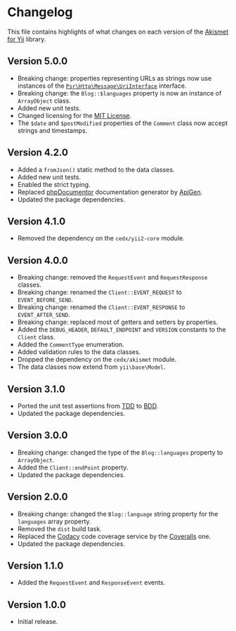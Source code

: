 # Changelog
This file contains highlights of what changes on each version of the [Akismet for Yii](https://github.com/cedx/yii2-akismet) library.

## Version 5.0.0
- Breaking change: properties representing URLs as strings now use instances of the [`Psr\Http\Message\UriInterface`](http://www.php-fig.org/psr/psr-7/#35-psrhttpmessageuriinterface) interface.
- Breaking change: the `Blog::$languages` property is now an instance of `ArrayObject` class.
- Added new unit tests.
- Changed licensing for the [MIT License](https://opensource.org/licenses/MIT).
- The `$date` and `$postModified` properties of the `Comment` class now accept strings and timestamps.

## Version 4.2.0
- Added a `fromJson()` static method to the data classes.
- Added new unit tests.
- Enabled the strict typing.
- Replaced [phpDocumentor](https://www.phpdoc.org) documentation generator by [ApiGen](https://github.com/ApiGen/ApiGen).
- Updated the package dependencies.

## Version 4.1.0
- Removed the dependency on the `cedx/yii2-core` module.

## Version 4.0.0
- Breaking change: removed the `RequestEvent` and `RequestResponse` classes.
- Breaking change: renamed the `Client::EVENT_REQUEST` to `EVENT_BEFORE_SEND`.
- Breaking change: renamed the `Client::EVENT_RESPONSE` to `EVENT_AFTER_SEND`.
- Breaking change: replaced most of getters and setters by properties.
- Added the `DEBUG_HEADER`, `DEFAULT_ENDPOINT` and `VERSION` constants to the `Client` class.
- Added the `CommentType` enumeration.
- Added validation rules to the data classes.
- Dropped the dependency on the `cedx/akismet` module.
- The data classes now extend from `yii\base\Model`.

## Version 3.1.0
- Ported the unit test assertions from [TDD](https://en.wikipedia.org/wiki/Test-driven_development) to [BDD](https://en.wikipedia.org/wiki/Behavior-driven_development).
- Updated the package dependencies.

## Version 3.0.0
- Breaking change: changed the type of the `Blog::languages` property to `ArrayObject`.
- Added the `Client::endPoint` property.
- Updated the package dependencies.

## Version 2.0.0
- Breaking change: changed the `Blog::language` string property for the `languages` array property.
- Removed the `dist` build task.
- Replaced the [Codacy](https://www.codacy.com) code coverage service by the [Coveralls](https://coveralls.io) one.
- Updated the package dependencies.

## Version 1.1.0
- Added the `RequestEvent` and `ResponseEvent` events.

## Version 1.0.0
- Initial release.
